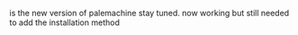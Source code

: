 is the new version of palemachine stay tuned.
now working but still needed to add the installation method
